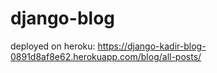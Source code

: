 # django-blog

deployed on heroku: https://django-kadir-blog-0891d8af8e62.herokuapp.com/blog/all-posts/